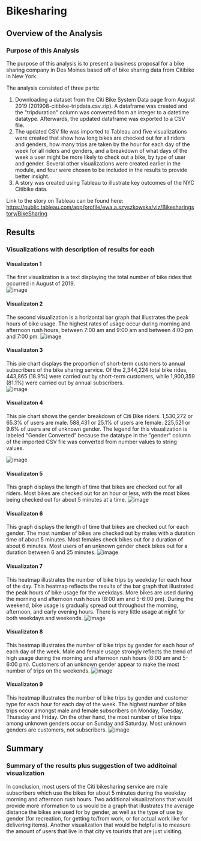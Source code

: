 # Bikesharing

## Overview of the Analysis 
### Purpose of this Analysis 

The purpose of this analysis is to present a business proposal for a bike sharing company in Des Moines based off of bike sharing data from Citibike in New York. 

The analysis consisted of three parts:
1. Downloading a dataset from the Citi Bike System Data page from August 2019 (201908-citibike-tripdata.csv.zip). A dataframe was created and the "tripduration" column was converted from an integer to a datetime datatype. Afterwards, the updated dataframe was exported to a CSV file.
2. The updated CSV file was imported to Tableau and five visualizations were created that show how long bikes are checked out for all riders and genders, how many trips are taken by the hour for each day of the week for all riders and genders, and a breakdown of what days of the week a user might be more likely to check out a bike, by type of user and gender. Several other visualizations were created earlier in the module, and four were chosen to be included in the results to provide better insight.
3. A story was created using Tableau to illustrate key outcomes of the NYC Citibike data. 

Link to the story on Tableau can be found here: https://public.tableau.com/app/profile/ewa.a.szyszkowska/viz/Bikesharingstory/BikeSharing

## Results
### Visualizations with description of results for each

#### Visualizaton 1
The first visualization is a text displaying the total number of bike rides that occurred in August of 2019.  
![image](https://user-images.githubusercontent.com/84869167/137415148-7ff9468a-48d5-4ccd-afb2-5aaf9f76ea2f.png)

#### Visualizaton 2
The second visualization is a horizontal bar graph that illustrates the peak hours of bike usage. The highest rates of usage occur during morning and afternoon rush hours, between 7:00 am and 9:00 am and between 4:00 pm and 7:00 pm. 
![image](https://user-images.githubusercontent.com/84869167/137415280-8accd1f2-ab3d-4e2b-826c-a0d2bdedd9a4.png)

#### Visualizaton 3
This pie chart displays the proportion of short-term customers to annual subscribers of the bike sharing service.
Of the 2,344,224 total bike rides, 443,865 (18.9%) were carried out by short-term customers, while 1,900,359 (81.1%) were carried out by annual subscribers.  
![image](https://user-images.githubusercontent.com/84869167/137416552-404e7cf0-8255-4da9-98ef-fb37da3863ae.png)

#### Visualizaton 4
This pie chart shows the gender breakdown of Citi Bike riders. 
1,530,272 or 65.3% of users are male.
588,431 or 25.1% of users are female.
225,521 or 9.6% of users are of unknown gender.
The legend for this visualization is labeled "Gender Converted" because the datatype in the "gender" column of the imported CSV file was converted from number values to string values. 

![image](https://user-images.githubusercontent.com/84869167/137417209-ff87088c-d0ae-4bab-8abe-2d97e09392d2.png)

#### Visualizaton 5
This graph displays the length of time that bikes are checked out for all riders. Most bikes are checked out for an hour or less, with the most bikes being checked out for about 5 minutes at a time. 
![image](https://user-images.githubusercontent.com/84869167/137417398-419eaa54-b072-4a74-82b6-803a2ca08b77.png)

#### Visualizaton 6
This graph displays the length of time that bikes are checked out for each gender.
The most number of bikes are checked out by males with a duration time of about 5 minutes. 
Most females check bikes out for a duration of about 6 minutes. 
Most users of an unknown gender check bikes out for a duration between 6 and 25 minutes. 
![image](https://user-images.githubusercontent.com/84869167/137417930-5237fbda-3d67-43e2-9795-1036061dde2e.png)

#### Visualizaton 7
This heatmap illustrates the number of bike trips by weekday for each hour of the day.
This heatmap reflects the results of the bar graph that illustrated the peak hours of bike usage for the weekdays. 
More bikes are used during the morning and afternoon rush hours (8:00 am and 5-6:00 pm).
During the weekend, bike usage is gradually spread out throughout the morning, afternoon, and early evening hours. 
There is very little usage at night for both weekdays and weekends. 
![image](https://user-images.githubusercontent.com/84869167/137418923-844c3d2f-0102-4910-b13a-eb46063834a7.png)

#### Visualizaton 8
This heatmap illustrates the number of bike trips by gender for each hour of each day of the week.
Male and female usage strongly reflects the trend of high usage during the morning and afternoon rush hours (8:00 am and 5-6:00 pm). Customers of an unknown gender appear to make the most number of trips on the weekends. 
![image](https://user-images.githubusercontent.com/84869167/137419329-67c1dc3c-0f5c-41d4-8a0f-6ccdc39b7765.png)

#### Visualizaton 9
This heatmap illustrates the number of bike trips by gender and customer type for each hour for each day of the week.
The highest number of bike trips occur amongst male and female subscribers on Monday, Tuesday, Thursday and Friday.
On the other hand, the most number of bike trips among unknown genders occur on Sunday and Saturday. Most unknown genders are customers, not subscribers. 
![image](https://user-images.githubusercontent.com/84869167/137419476-994ec3cf-487d-4933-a066-50705de3db21.png)


## Summary
### Summary of the results plus suggestion of two additoinal visualization
In conclusion, most users of the Citi bikesharing service are male subscribers which use the bikes for about 5 minutes during the weekday morning and afternoon rush hours. 
Two additional visualizations that would provide more information to us would be a graph that illustrates the average distance the bikes are used for by gender, as well as the type of use by gender (for recreation, for getting to/from work, or for actual work like for delivering items). Another visualization that would be helpful is to measure the amount of users that live in that city vs tourists that are just visiting. 
